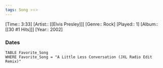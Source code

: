 ```yaml
---
tags: Song ⭐⭐⭐ 
---
```

[Time:: 3:33]
[Artist:: [[Elvis Presley]]]
[Genre:: Rock]
[Played:: 1]
[Album:: [[30 #1 Hits]]]
[Year:: 2002]
### Dates
````dataview
TABLE Favorite_Song
WHERE Favorite_Song = "A Little Less Conversation (JXL Radio Edit Remix)"
````